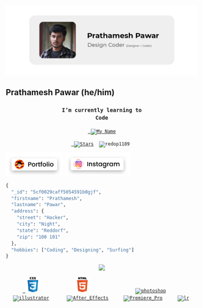 <!-- <h1 align="center">Hi  &nbsp;<a href="https://avipatilweb.me/"><img src="https://raw.githubusercontent.com/avipatilpro/avipatilpro/master/Hi.gif" width="48px"></a>, I'm Prathamesh Pawar</h1> -->

<a title="Portfolio, Prathamesh Pawar" href="https://prathameshpawar.vercel.app/"><img alt="Prathamesh Pawar" src="img/profile.v2.png" /></a></a>

## Prathamesh Pawar (he/him)

<code><h3 align="center">I’m currently learning to Code</h3></code>

<p align="center"><code><a href="https://github.com/Redop1189/"> <img src="https://img.shields.io/badge/Name-Redop1189%20-orange" alt="My Name"/></a></code></p>

<!-- <a href="https://github.com/Redop1189/"> <img src="https://img.shields.io/github/followers/Redop1189?style=social" alt="Followers"/></a> -->

<p align="center"><code><a href="https://github.com/Redop1189/"> <img src="https://img.shields.io/github/stars/Redop1189?style=social" alt="Stars"/></a>  <img src="https://komarev.com/ghpvc/?username=redop1189&label=Profile%20views&color=brightgreen&style=flat" alt="redop1189" /> </code></p>

<a title="Portfolio, Prathamesh Pawar" href="https://prathameshpawar.vercel.app/"><img alt="My portfolio, Prathamesh Pawar" src="img/Portfolio.png" height="60" /></a> <a title="Instagram" href="https://www.instagram.com/prathameshpawar1189/"><img alt="Instagram" src="img/Instagram.png" height="60" /></a>

```python
{
  "_id": "5cf0029caff5054591b0gjf",
  "firstname": "Prathamesh",
  "lastname": "Pawar",
  "address": {
    "street": "Hacker",
    "city": "Night",
    "state": "Reddorf",
    "zip": "100 101"
  },
  "hobbies": ["Coding", "Designing", "Surfing"]
}
```
<!---
[![about](img/Redop1189.svg)](https://github.com/Redop1189/)
[![Red's GitHub stats](https://github-readme-stats.vercel.app/api?username=Redop1189&show_icons=true&theme=gruvbox)](https://github.com/Redop1189/)--->

<!-- <p align="center">  -<code><a href="https://github.com/Redop1189/"> <img src="img/Redop1189.svg" alt="about" width="330"/></a></code>- <code><a href="https://github.com/Redop1189/" target="_blank"> <img src="https://github-readme-stats.vercel.app/api?username=Redop1189&show_icons=true&theme=gruvbox" alt="Red's GitHub stats"/></a></code>  </p> -->

<p align="center"> <a href="#"> <img src="https://metrics.lecoq.io/Redop1189?template=classic&base.header=0&base.activity=0&base.community=0&base.repositories=0&base.metadata=0&isocalendar=1&languages=1&isocalendar.duration=half-year&languages.limit=8&languages.colors=github&languages.threshold=0%25&config.timezone=Asia%2FCalcutta"> </a> </p>

<p align="center"> 
<code><a href="https://www.w3schools.com/css/" target="_blank"> <img src="https://raw.githubusercontent.com/devicons/devicon/master/icons/css3/css3-original-wordmark.svg" alt="css3" width="40" height="40"/></a>          </code>&nbsp;<code>  <a href="https://www.w3.org/html/" target="_blank"><img src="https://raw.githubusercontent.com/devicons/devicon/master/icons/html5/html5-original-wordmark.svg" alt="html5" width="40" height="40"/></a>   </code>&nbsp;<code>             <a href="https://www.adobe.com/in/products/photoshop.html" target="_blank"><img src="https://upload.wikimedia.org/wikipedia/commons/a/af/Adobe_Photoshop_CC_icon.svg" alt="photoshop" width="40" height="40"/></a>     </code>&nbsp;<code>        <a href="https://www.adobe.com/in/products/illustrator.html" target="_blank"><img src="https://upload.wikimedia.org/wikipedia/commons/f/fb/Adobe_Illustrator_CC_icon.svg" alt="illustrator" width="40" height="40"/></a>     </code>&nbsp;<code> <a href="https://www.adobe.com/in/products/aftereffects.html" target="_blank"><img src="https://upload.wikimedia.org/wikipedia/commons/c/cb/Adobe_After_Effects_CC_icon.svg" alt="After_Effects" width="40" height="40"/></a>     </code>&nbsp;<code><a href="https://www.adobe.com/in/products/premiere.html" target="_blank"><img src="https://upload.wikimedia.org/wikipedia/commons/4/40/Adobe_Premiere_Pro_CC_icon.svg" alt="Premiere_Pro" width="40" height="40"/></a>     </code>&nbsp;<code><a href="https://www.adobe.com/in/products/photoshop-lightroom.html" target="_blank"><img src="https://upload.wikimedia.org/wikipedia/commons/b/b6/Adobe_Photoshop_Lightroom_CC_logo.svg" alt="lr" width="40" height="40"/></a></code>&nbsp;</p>
